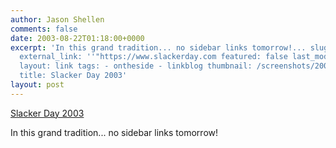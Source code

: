 ```yaml
---
author: Jason Shellen
comments: false
date: 2003-08-22T01:18:00+0000
excerpt: 'In this grand tradition... no sidebar links tomorrow!... slug: slacker-day-2003
  external_link: ''"https://www.slackerday.com featured: false last_modified_at: ''2003-09-15T19:00:03.540-07:00
  layout: link tags: - ontheside - linkblog thumbnail: /screenshots/2003-08-22-slacker-day-2003.png
  title: Slacker Day 2003'
layout: post
---
```


[Slacker Day 2003](https://www.slackerday.com)

In this grand tradition... no sidebar links tomorrow!
